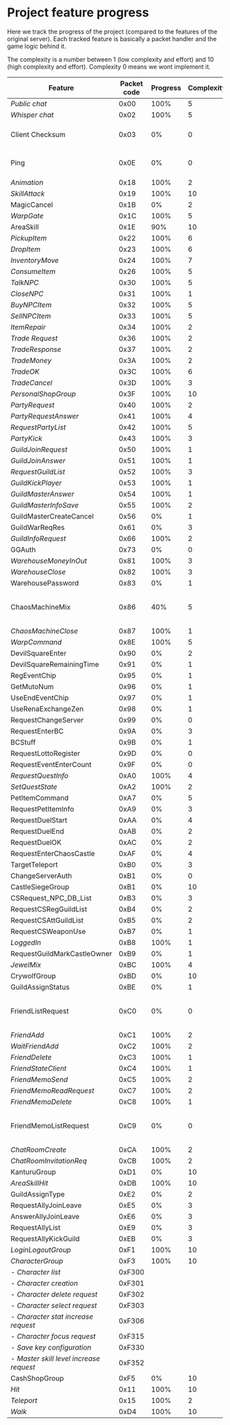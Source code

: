 ﻿# Project feature progress

Here we track the progress of the project (compared to the features of the original server).
Each tracked feature is basically a packet handler and the game logic behind it.

The complexity is a number between 1 (low complexity and effort) and 10 (high complexity and effort).
Complexity 0 means we wont implement it.

| Feature                     | Packet code       | Progress | Complexity | Note                                          |
|-----------------------------|-------------------|----------|------------|-----------------------------------------------|
| *Public chat*               | 0x00              | 100%     | 5          |                                               |
| *Whisper chat*              | 0x02              | 100%     | 5          |                                               |
| Client Checksum             | 0x03              | 0%       | 0          | Don't need - no security benefit              |
| Ping                        | 0x0E              | 0%       | 0          | Don't need - no security benefit              |
| *Animation*                   | 0x18              | 100%     | 2          |                                               |
| *SkillAttack*                | 0x19              | 100%     | 10         |                                               |
| MagicCancel                 | 0x1B              | 0%       | 2          |                                               |
| *WarpGate*                    | 0x1C              | 100%     | 5          |                                               |
| AreaSkill                   | 0x1E              | 90%      | 10         |                                               |
| *PickupItem*                  | 0x22              | 100%     | 6          |                                               |
| *DropItem*                    | 0x23              | 100%     | 6          |                                               |
| *InventoryMove*               | 0x24              | 100%     | 7          |                                               |
| *ConsumeItem*                 | 0x26              | 100%     | 5          |                                               |
| *TalkNPC*                     | 0x30              | 100%     | 5          |                                               |
| *CloseNPC*                    | 0x31              | 100%     | 1          |                                               |
| *BuyNPCItem*                  | 0x32              | 100%     | 5          |                                               |
| *SellNPCItem*                 | 0x33              | 100%     | 5          |                                               |
| *ItemRepair*                  | 0x34              | 100%     | 2          |                                               |
| *Trade Request*               | 0x36              | 100%     | 2          |                                               |
| *TradeResponse*               | 0x37              | 100%     | 2          |                                               |
| *TradeMoney*                  | 0x3A              | 100%     | 2          |                                               |
| *TradeOK*                     | 0x3C              | 100%     | 6          |                                               |
| *TradeCancel*                 | 0x3D              | 100%     | 3          |                                               |
| *PersonalShopGroup*           | 0x3F              | 100%     | 10         |                                               |
| *PartyRequest*                | 0x40              | 100%     | 2          |                                               |
| *PartyRequestAnswer*          | 0x41              | 100%     | 4          |                                               |
| *RequestPartyList*            | 0x42              | 100%     | 5          |                                               |
| *PartyKick*                   | 0x43              | 100%     | 3          |                                               |
| *GuildJoinRequest*            | 0x50              | 100%     | 1          |                                               |
| *GuildJoinAnswer*             | 0x51              | 100%     | 1          |                                               |
| *RequestGuildList*            | 0x52              | 100%     | 3          |                                               |
| *GuildKickPlayer*             | 0x53              | 100%     | 1          |                                               |
| *GuildMasterAnswer*           | 0x54              | 100%     | 1          |                                               |
| *GuildMasterInfoSave*         | 0x55              | 100%     | 2          |                                               |
| GuildMasterCreateCancel     | 0x56              | 0%       | 1          |                                               |
| GuildWarReqRes              | 0x61              | 0%       | 3          |                                               |
| *GuildInfoRequest*            | 0x66              | 100%     | 2          |                                               |
| GGAuth                      | 0x73              | 0%       | 0          |                                               |
| *WarehouseMoneyInOut*         | 0x81              | 100%     | 3          |                                               |
| *WarehouseClose*              | 0x82              | 100%     | 3          |                                               |
| WarehousePassword           | 0x83              | 0%       | 1          |                                               |
| ChaosMachineMix             | 0x86              | 40%      | 5          | configurable, configuration needs rework      |
| *ChaosMachineClose*           | 0x87              | 100%     | 1          |                                               |
| *WarpCommand*                 | 0x8E              | 100%     | 5          |                                               |
| DevilSquareEnter            | 0x90              | 0%       | 2          |                                               |
| DevilSquareRemainingTime    | 0x91              | 0%       | 1          |                                               |
| RegEventChip                | 0x95              | 0%       | 1          |                                               |
| GetMutoNum                  | 0x96              | 0%       | 1          |                                               |
| UseEndEventChip             | 0x97              | 0%       | 1          |                                               |
| UseRenaExchangeZen          | 0x98              | 0%       | 1          |                                               |
| RequestChangeServer         | 0x99              | 0%       | 0          |                                               |
| RequestEnterBC              | 0x9A              | 0%       | 3          |                                               |
| BCStuff                     | 0x9B              | 0%       | 1          |                                               |
| RequestLottoRegister        | 0x9D              | 0%       | 0          |                                               |
| RequestEventEnterCount      | 0x9F              | 0%       | 0          |                                               |
| *RequestQuestInfo*            | 0xA0              | 100%     | 4          |                                               |
| *SetQuestState*               | 0xA2              | 100%     | 2          |                                               |
| PetItemCommand              | 0xA7              | 0%       | 5          |                                               |
| RequestPetItemInfo          | 0xA9              | 0%       | 3          |                                               |
| RequestDuelStart            | 0xAA              | 0%       | 4          |                                               |
| RequestDuelEnd              | 0xAB              | 0%       | 2          |                                               |
| RequestDuelOK               | 0xAC              | 0%       | 2          |                                               |
| RequestEnterChaosCastle     | 0xAF              | 0%       | 4          |                                               |
| TargetTeleport              | 0xB0              | 0%       | 3          |                                               |
| ChangeServerAuth            | 0xB1              | 0%       | 0          |                                               |
| CastleSiegeGroup            | 0xB1              | 0%       | 10         |                                               |
| CSRequest_NPC_DB_List       | 0xB3              | 0%       | 3          |                                               |
| RequestCSRegGuildList       | 0xB4              | 0%       | 2          |                                               |
| RequestCSAttGuildList       | 0xB5              | 0%       | 2          |                                               |
| RequestCSWeaponUse          | 0xB7              | 0%       | 1          |                                               |
| *LoggedIn*                    | 0xB8              | 100%     | 1          |                                               |
| RequestGuildMarkCastleOwner | 0xB9              | 0%       | 1          |                                               |
| *JewelMix*                    | 0xBC              | 100%     | 4          |                                               |
| CrywolfGroup                | 0xBD              | 0%       | 10         |                                               |
| GuildAssignStatus           | 0xBE              | 0%       | 1          |                                               |
| FriendListRequest           | 0xC0              | 0%       | 0          | Not needed, friend list is sent automatically |
| *FriendAdd*                   | 0xC1              | 100%     | 2          |                                               |
| *WaitFriendAdd*               | 0xC2              | 100%     | 2          |                                               |
| *FriendDelete*                | 0xC3              | 100%     | 1          |                                               |
| *FriendStateClient*           | 0xC4              | 100%     | 1          |                                               |
| *FriendMemoSend*              | 0xC5              | 100%     | 2          |                                               |
| *FriendMemoReadRequest*       | 0xC7              | 100%     | 2          |                                               |
| *FriendMemoDelete*            | 0xC8              | 100%     | 1          |                                               |
| FriendMemoListRequest       | 0xC9              | 0%       | 0          | Not needed, letter list is sent automatically |
| *ChatRoomCreate*              | 0xCA              | 100%     | 2          |                                               |
| *ChatRoomInvitationReq*       | 0xCB              | 100%     | 2          |                                               |
| KanturuGroup                | 0xD1              | 0%       | 10         |                                               |
| *AreaSkillHit*                | 0xDB              | 100%     | 10         |                                               |
| GuildAssignType             | 0xE2              | 0%       | 2          |                                               |
| RequestAllyJoinLeave        | 0xE5              | 0%       | 3          |                                               |
| AnswerAllyJoinLeave         | 0xE6              | 0%       | 3          |                                               |
| RequestAllyList             | 0xE9              | 0%       | 3          |                                               |
| RequestAllyKickGuild        | 0xEB              | 0%       | 3          |                                               |
| *LoginLogoutGroup*            | 0xF1              | 100%     | 10         |                                               |
| *CharacterGroup*              | 0xF3              | 100%     | 10         |                                               |
|   - *Character list* | 0xF300            |      |          |                                               |
|   - *Character creation* | 0xF301            |      |          |                                               |
|   - *Character delete request* | 0xF302            |      |          |                                               |
|   - *Character select request* | 0xF303            |      |          |                                               |
|   - *Character stat increase request* | 0xF306            |      |          |                                               |
|   - *Character focus request* | 0xF315            |      |          |                                               |
|   - *Save key configuration* | 0xF330            |      |          |                                               |
|   - *Master skill level increase request* | 0xF352            |      |          |                                               
| CashShopGroup               | 0xF5              | 0%       | 10         | Low priority                                  |
| *Hit*                         | 0x11      | 100%     | 10         |                                               |
| *Teleport*                    | 0x15 | 100%     | 2          |                                               |
| *Walk*                        | 0xD4     | 100%     | 10         |                                               |

